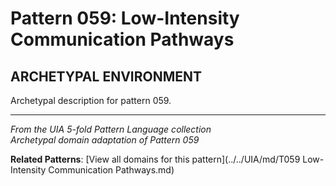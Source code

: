 # Pattern 059: Low-Intensity Communication Pathways

## ARCHETYPAL ENVIRONMENT

Archetypal description for pattern 059.

---

*From the UIA 5-fold Pattern Language collection*  
*Archetypal domain adaptation of Pattern 059*

**Related Patterns**: [View all domains for this pattern](../../UIA/md/T059 Low-Intensity Communication Pathways.md)